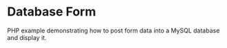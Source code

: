 # Database Form
PHP example demonstrating how to post form data into a MySQL database and display it.
